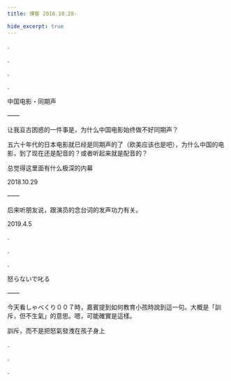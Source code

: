 ```yaml
---
title: 博客 2018.10.28-

hide_excerpt: true
---
```


.

<!--more-->

.

.

.

中国电影・同期声

——

让我亘古困惑的一件事是，为什么中国电影始终做不好同期声？

五六十年代的日本电影就已经是同期声的了（欧美应该也是吧），为什么中国的电影，到了现在还是配音的？或者听起来就是配音的？

总觉得这里面有什么极深的内幕

2018.10.29

——

后来听朋友说，跟演员的念台词的发声功力有关。

2019.4.5

.

.

.

怒らないで叱る

——

今天看しゃべくり００７時，嘉賓提到如何教育小孩時說到這一句。大概是「訓斥，但不生氣」的意思。嗯，可能確實是這樣。

訓斥，而不是把怒氣發洩在孩子身上

.

.

.